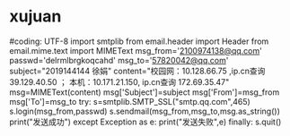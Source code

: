 # xujuan
#coding: UTF-8
import smtplib
from email.header import Header
from email.mime.text import MIMEText
msg_from='2100974138@qq.com'
passwd='delrmlbrgkoqcahd'
msg_to='57820042@qq.com'
subject="2019144144 徐娟"
content="校园网：10.128.66.75 ,ip.cn查询 39.129.40.50 ； 本机：10.171.21.150, ip.cn查询 172.69.35.47"
msg=MIMEText(content)
msg['Subject']=subject
msg['From']=msg_from
msg['To']=msg_to
try:
	s=smtplib.SMTP_SSL("smtp.qq.com",465)
	s.login(msg_from,passwd)
	s.sendmail(msg_from,msg_to,msg.as_string())
	print("发送成功")
except Exception as e:
	print("发送失败",e)
finally:
 s.quit()
